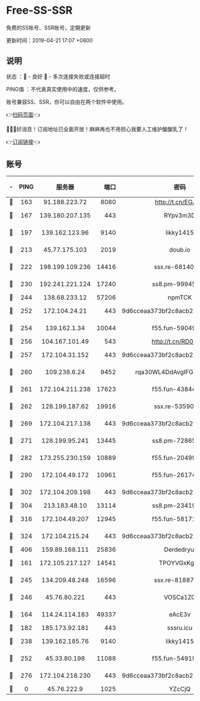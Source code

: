 # Free-SS-SSR

免费的SS账号、SSR账号，定期更新

更新时间：2019-04-21 17:07 +0800

## 说明

状态     ：🙂 - 良好 🙁 - 多次连接失败或连接超时

PING值   ：不代表真实使用中的速度，仅供参考。

账号兼容SS、SSR，你可以自由在两个软件中使用。

👉[扫码页面](https://liesauer.github.io/Free-SS-SSR/)👈

🎉🎉🎉好消息！订阅地址已全面开放！麻麻再也不用担心我要人工维护酸酸乳了！

👉[订阅链接](https://www.liesauer.net/yogurt/subscribe?ACCESS_TOKEN=DAYxR3mMaZAsaqUb)👈

## 账号

|-|PING|服务器|端口|密码|加密方式|区域|
|:----:|:----:|:-----:|-----:|:----:|:----:|:----:|
|🙂|163|91.188.223.72|8080|http://t.cn/EGJIyrl|rc4-md5|RU|
|🙂|167|139.180.207.135|443|RYpv3m3D|aes-256-cfb|JP|
|🙂|197|139.162.123.96|9140|likky1415|aes-256-cfb|JP|
|🙂|213|45.77.175.103|2019|doub.io|aes-128-ctr|SG|
|🙂|222|198.199.109.236|14416|ssx.re-68140680|aes-256-cfb|US|
|🙂|230|192.241.221.124|17240|ss8.pm-99945477|aes-256-cfb|US|
|🙂|244|138.68.233.12|57206|npmTCK|rc4-md5|US|
|🙂|252|172.104.24.21|443|9d6cceaa373bf2c8acb22e60b6a58be6|aes-256-cfb|US|
|🙂|254|139.162.1.34|10044|f55.fun-59049291|aes-256-cfb|SG|
|🙂|256|104.167.101.49|543|http://t.cn/RD0D7sx|rc4-md5|CA|
|🙂|257|172.104.31.152|443|9d6cceaa373bf2c8acb22e60b6a58be6|aes-256-cfb|US|
|🙂|260|109.238.6.24|9452|rqa30WL4DdAvgIFG6Fs3znzTa|aes-256-cfb|FR|
|🙂|261|172.104.211.238|17623|f55.fun-43844641|aes-256-cfb|US|
|🙂|262|128.199.187.62|19916|ssx.re-53590362|aes-256-cfb|SG|
|🙂|269|172.104.217.138|443|9d6cceaa373bf2c8acb22e60b6a58be6|aes-256-cfb|US|
|🙂|271|128.199.95.241|13445|ss8.pm-72865285|aes-256-cfb|SG|
|🙂|282|173.255.230.159|10889|f55.fun-20499920|aes-256-cfb|US|
|🙂|290|172.104.49.172|10961|f55.fun-26174488|aes-256-cfb|SG|
|🙂|302|172.104.209.198|443|9d6cceaa373bf2c8acb22e60b6a58be6|aes-256-cfb|US|
|🙂|304|213.183.48.10|13114|ss8.pm-23419048|rc4-md5|RU|
|🙂|316|172.104.49.207|12945|f55.fun-58171420|aes-256-cfb|SG|
|🙂|324|172.104.215.24|443|9d6cceaa373bf2c8acb22e60b6a58be6|aes-256-cfb|US|
|🙂|406|159.89.168.111|25836|Derdedryuj|chacha20|IN|
|🙂|161|172.105.217.127|14541|TPOYVGxKglpi|aes-256-cfb|JP|
|🙂|245|134.209.48.248|16596|ssx.re-81887619|aes-256-cfb|US|
|🙂|246|45.76.80.221|443|VOSCa1ZG|aes-256-cfb|DE|
|🙁|164|114.24.114.183|49337|eAcE3v|chacha20-ietf|TW|
|🙁|182|185.173.92.181|443|sssru.icu|rc4-md5|RU|
|🙁|238|139.162.185.76|9140|likky1415|aes-256-cfb|DE|
|🙁|252|45.33.80.198|11088|f55.fun-54919937|aes-256-cfb|US|
|🙁|276|172.104.218.230|443|9d6cceaa373bf2c8acb22e60b6a58be6|aes-256-cfb|US|
|🙁|0|45.76.222.9|1025|YZcCjQ|rc4-md5|JP|
